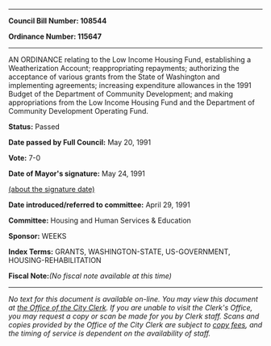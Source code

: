 

********

**Council Bill Number: 108544**
   
**Ordinance Number: 115647**
********

 AN ORDINANCE relating to the Low Income Housing Fund, establishing a Weatherization Account; reappropriating repayments; authorizing the acceptance of various grants from the State of Washington and implementing agreements; increasing expenditure allowances in the 1991 Budget of the Department of Community Development; and making appropriations from the Low Income Housing Fund and the Department of Community Development Operating Fund.

**Status:** Passed
   
**Date passed by Full Council:** May 20, 1991
   
**Vote:** 7-0
   
**Date of Mayor's signature:** May 24, 1991
   
[(about the signature date)](/~public/approvaldate.htm)
   
   
   
**Date introduced/referred to committee:** April 29, 1991
   
**Committee:** Housing and Human Services & Education
   
**Sponsor:** WEEKS
   
   
**Index Terms:** GRANTS, WASHINGTON-STATE, US-GOVERNMENT, HOUSING-REHABILITATION

**Fiscal Note:**_(No fiscal note available at this time)_
********

_No text for this document is available on-line. You may view this document at [the Office of the City Clerk](http://www.seattle.gov/leg/clerk/contactUs.htm). If you are unable to visit the Clerk's Office, you may request a copy or scan be made for you by Clerk staff. Scans and copies provided by the Office of the City Clerk are subject to [copy fees](http://clerk.seattle.gov/~public/clerkfees.htm), and the timing of service is dependent on the availability of staff._

